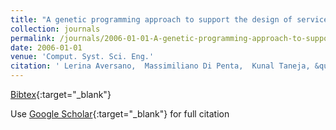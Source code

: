 ```yaml
---
title: "A genetic programming approach to support the design of service compositions"
collection: journals
permalink: /journals/2006-01-01-A-genetic-programming-approach-to-support-the-design-of-service-compositions
date: 2006-01-01
venue: 'Comput. Syst. Sci. Eng.'
citation: ' Lerina Aversano,  Massimiliano Di Penta,  Kunal Taneja, &quot;A genetic programming approach to support the design of service compositions.&quot; Comput. Syst. Sci. Eng., 2006.'
---
```

[Bibtex](https://dblp.org/rec/bib/journals/csse/AversanoPT06){:target="_blank"}

Use [Google Scholar](https://scholar.google.com/scholar?q=A+genetic+programming+approach+to+support+the+design+of+service+compositions){:target="_blank"} for full citation